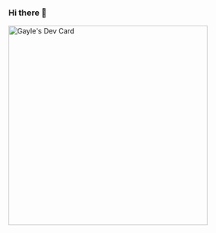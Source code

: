 ### Hi there 👋


<a href="https://app.daily.dev/flowy0"><img src="https://api.daily.dev/devcards/c3773674d6cd4ee5985016be999a41b5.png?r=yae" width="400" alt="Gayle's Dev Card"/></a>


<!--
**flowy0/flowy0** is a ✨ _special_ ✨ repository because its `README.md` (this file) appears on your GitHub profile.

Here are some ideas to get you started:

- 🔭 I’m currently working on ...
- 🌱 I’m currently learning ...
- 👯 I’m looking to collaborate on ...
- 🤔 I’m looking for help with ...
- 💬 Ask me about ...
- 📫 How to reach me: ...
- 😄 Pronouns: ...
- ⚡ Fun fact: ...
-->
